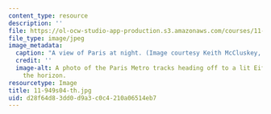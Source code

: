 ```yaml
---
content_type: resource
description: ''
file: https://ol-ocw-studio-app-production.s3.amazonaws.com/courses/11-949-city-visions-past-and-future-spring-2004/d28f64d83dd0d9a3c0c4210a06514eb7_11-949s04-th.jpg
file_type: image/jpeg
image_metadata:
  caption: "A view of Paris at night. (Image courtesy Keith McCluskey, \xA9 opifice.com.)"
  credit: ''
  image-alt: A photo of the Paris Metro tracks heading off to a lit Eiffel Tower on
    the horizon.
resourcetype: Image
title: 11-949s04-th.jpg
uid: d28f64d8-3dd0-d9a3-c0c4-210a06514eb7
---
```

